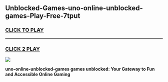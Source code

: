 
## Unblocked-Games-uno-online-unblocked-games-Play-Free-7tput
<h3>
<a href="https://premium76.site?title=uno-online-unblocked-games&ref=10A">CLICK TO PLAY</a></h3>
<hr>

<h3>
<a href="https://premium76.site?title=uno-online-unblocked-games&ref=10A">CLICK 2 PLAY</a>
  
</h3>

<a href="https://premium76.site?title=uno-online-unblocked-games&ref=10A"><img src="https://clearcache.store/games.png"></a>


**uno-online-unblocked-games games unblocked: Your Gateway to Fun and Accessible Online Gaming**
